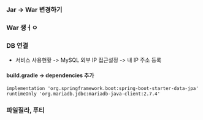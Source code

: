 ### Jar -> War 변경하기

### War 생ㅓㅇ

### DB 연결
* 서비스 사용현황 -> MySQL 외부 IP 접근설정 -> 내 IP 주소 등록

#### build.gradle -> dependencies 추가

```
implementation 'org.springframework.boot:spring-boot-starter-data-jpa'
runtimeOnly 'org.mariadb.jdbc:mariadb-java-client:2.7.4'
```
### 파일질라, 푸티

